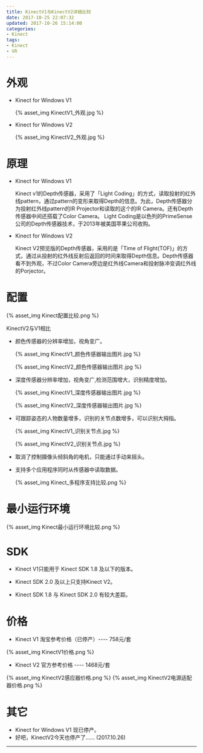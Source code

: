 ```yaml
---
title: KinectV1与KinectV2详细比较
date: 2017-10-25 22:07:32
updated: 2017-10-26 15:14:00
categories:
- Kinect
tags: 
- Kinect
- VR
---
```



# 外观

* Kinect for Windows V1

    {% asset_img KinectV1_外观.jpg %}


* Kinect for Windows V2

    {% asset_img KinectV2_外观.jpg %}


# 原理

* Kinect for Windows V1

    Kinect v1的Depth传感器，采用了「Light Coding」的方式，读取投射的红外线pattern，通过pattern的变形来取得Depth的信息。为此，Depth传感器分为投射红外线pattern的IR Projector和读取的这个的IR Camera。还有Depth传感器中间还搭载了Color Camera。
    Light Coding是以色列的PrimeSense公司的Depth传感器技术，于2013年被美国苹果公司收购。

* Kinect for Windows V2

    Kinect V2预览版的Depth传感器，采用的是「Time of Flight(TOF)」的方式，通过从投射的红外线反射后返回的时间来取得Depth信息。Depth传感器看不到外观，不过Color Camera旁边是红外线Camera和投射脉冲变调红外线的Porjector。


# 配置

{% asset_img Kinect配置比较.png %}

KinectV2与V1相比
* 颜色传感器的分辨率增加，视角变广。

    {% asset_img KinectV1_颜色传感器输出图片.jpg %}

    {% asset_img KinectV2_颜色传感器输出图片.jpg %}

* 深度传感器分辨率增加，视角变广,检测范围增大，识别精度增加。

    {% asset_img KinectV1_深度传感器输出图片.jpg %}

    {% asset_img KinectV2_深度传感器输出图片.jpg %}

* 可跟踪姿态的人物数量增多，识别的关节点数增多，可以识别大拇指。

    {% asset_img KinectV1_识别关节点.jpg %}

    {% asset_img KinectV2_识别关节点.jpg %}

* 取消了控制摄像头倾斜角的电机，只能通过手动来摇头。

* 支持多个应用程序同时从传感器中读取数据。

    {% asset_img Kinect_多程序支持比较.png %}


# 最小运行环境

{% asset_img Kinect最小运行环境比较.png %}

# SDK

* Kinect V1只能用于 Kinect SDK 1.8 及以下的版本。

* Kinect SDK 2.0 及以上只支持Kinect V2。

* Kinect SDK 1.8 与 Kinect SDK 2.0 有较大差距。

# 价格

* Kinect V1 淘宝参考价格（已停产）---- 758元/套

{% asset_img KinectV1价格.png %}

* Kinect V2 官方参考价格         ---- 1468元/套

{% asset_img KinectV2感应器价格.png %}
{% asset_img KinectV2电源适配器价格.png %}


# 其它

* Kinect for Windows V1 现已停产。
* 好吧，KinectV2今天也停产了…… (2017.10.26)

-----
